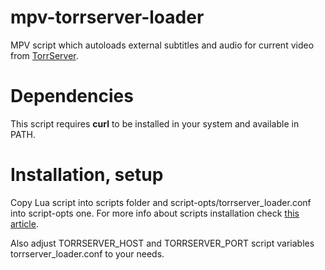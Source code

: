 # mpv-torrserver-loader

MPV script which autoloads external subtitles and audio for current video from [TorrServer](https://github.com/YouROK/TorrServer).

# Dependencies

This script requires **curl** to be installed in your system and available in PATH.

# Installation, setup

Copy Lua script into scripts folder and script-opts/torrserver_loader.conf into script-opts one. For more info about scripts installation check [this article](https://github.com/mpv-player/mpv/wiki/User-Scripts).

Also adjust TORRSERVER_HOST and TORRSERVER_PORT script variables torrserver_loader.conf to your needs.
